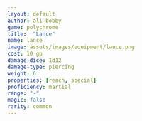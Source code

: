 ```yaml
---
layout: default
author: ali-bobby
game: polychrome
title:  "Lance"
name: lance
image: assets/images/equipment/lance.png
cost: 10 gp
damage-dice: 1d12
damage-type: piercing
weight: 6
properties: [reach, special]
proficiency: martial
range: "-"
magic: false
rarity: common
---
```

